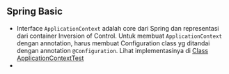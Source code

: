 ## Spring Basic

* Interface `ApplicationContext` adalah core dari Spring dan representasi dari container Inversion of Control. Untuk membuat `ApplicationContext` dengan annotation, harus membuat Configuration class yg ditandai dengan annotation `@Configuration`. Lihat implementasinya di [Class ApplicationContextTest](https://github.com/ichwansh03/spring-basic/blob/main/src/test/java/com/ichwan/basic/ApplicationContextTest.java)
* 
